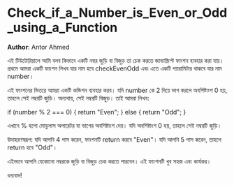 # Check_if_a_Number_is_Even_or_Odd_using_a_Function

**Author**: Antor Ahmed



এই টিউটোরিয়ালে আমি বলব কিভাবে একটি নম্বর জুড়ি বা বিজুড় তা চেক করতে জাভাস্ক্রিপ্ট ফাংশন ব্যবহার করা যায়। প্রথমে আমরা একটি ফাংশন লিখব যার নাম হবে checkEvenOdd এবং এতে একটি প্যারামিটার থাকবে যার নাম number।

এই ফাংশনের ভিতরে আমরা একটি কন্ডিশন ব্যবহার করব। যদি number কে 2 দিয়ে ভাগ করলে অবশিষ্টাংশ 0 হয়, তাহলে সেই নম্বরটি জুড়ি। অন্যথায়, সেই নম্বরটি বিজুড়। তাই আমরা লিখব:

if (number % 2 === 0) {
    return "Even";
} else {
    return "Odd";
}

এখানে % হলো মোডুলাস অপারেটর যা ভাগের অবশিষ্টাংশ দেয়। যদি অবশিষ্টাংশ 0 হয়, তাহলে সেই নম্বরটি জুড়ি।

উদাহরণস্বরূপ: যদি আপনি 4 পাস করেন, ফাংশনটি return করবে "Even"। যদি আপনি 5 পাস করেন, তাহলে return হবে "Odd"।

এইভাবে আপনি যেকোনো নম্বরকে জুড়ি বা বিজুড় চেক করতে পারবেন। এই ফাংশনটি খুব সহজ এবং কার্যকর।

ধন্যবাদ!
